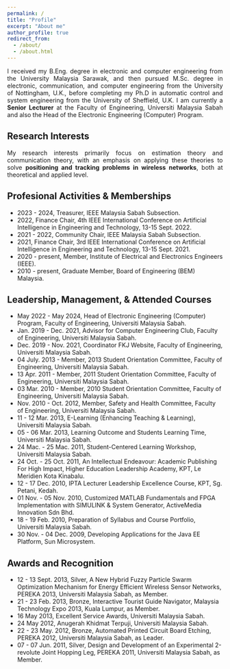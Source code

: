 ```yaml
---
permalink: /
title: "Profile"
excerpt: "About me"
author_profile: true
redirect_from: 
  - /about/
  - /about.html
---
```


<p align="justify"> 
I received my B.Eng. degree in electronic and computer engineering from the University Malaysia Sarawak, and then pursued M.Sc. degree in electronic, communication, and computer engineering from the University of Nottingham, U.K., before completing my Ph.D in automatic control and system engineering from the University of Sheffield, U.K. I am currently a <strong>Senior Lecturer</strong> at the Faculty of Engineering, Universiti Malaysia Sabah and also the Head of the Electronic Engineering (Computer) Program. 
</p>

## Research Interests
<p align="justify"> 
My research interests primarily focus on estimation theory and communication theory, with an emphasis on applying these theories to solve <strong>positioning and tracking problems in wireless networks</strong>, both at theoretical and applied level.
</p>

## Profesional Activities & Memberships
* 2023 - 2024, Treasurer, IEEE Malaysia Sabah Subsection.
* 2022, Finance Chair, 4th IEEE International Conference on Artificial Intelligence in Engineering and Technology, 13-15 Sept. 2022.
* 2021 - 2022, Community Chair, IEEE Malaysia Sabah Subsection.
* 2021, Finance Chair, 3rd IEEE International Conference on Artificial Intelligence in Engineering and Technology, 13-15 Sept. 2021.
* 2020 - present, Member, Institute of Electrical and Electronics Engineers (IEEE).
* 2010 - present, Graduate Member, Board of Engineering (BEM) Malaysia.

## Leadership, Management, & Attended Courses
* May 2022 - May 2024, Head of Electronic Engineering (Computer) Program, Faculty of Engineering, Universiti Malaysia Sabah.
* Jan. 2019 - Dec. 2021, Advisor for Computer Engineering Club, Faculty of Engineering, Universiti Malaysia Sabah.
* Dec. 2019 - Nov. 2021, Coordinator FKJ Website, Faculty of Engineering, Universiti Malaysia Sabah.
* 04 July. 2013 - Member, 2013 Student Orientation Committee, Faculty of Engineering, Universiti Malaysia Sabah.
* 13 Apr. 2011 - Member, 2011 Student Orientation Committee, Faculty of Engineering, Universiti Malaysia Sabah.
* 03 Mar. 2010 - Member, 2010 Student Orientation Committee, Faculty of Engineering, Universiti Malaysia Sabah.
* Nov. 2010 - Oct. 2012, Member, Safety and Health Committee, Faculty of Engineering, Universiti Malaysia Sabah.
* 11 - 12 Mar. 2013, E-Learning (Enhancing Teaching & Learning), Universiti Malaysia Sabah.
* 05 - 06 Mar. 2013, Learning Outcome and Students Learning Time, Universiti Malaysia Sabah.
* 24 Mac. - 25 Mac. 2011, Student-Centered Learning Workshop, Universiti Malaysia Sabah.
* 24 Oct. - 25 Oct. 2011, An Intellectual Endeavour: Academic Publishing For High Impact, Higher Education Leadership Academy, KPT, Le Meridien Kota Kinabalu.
* 12 - 17 Dec. 2010, IPTA Lecturer Leadership Excellence Course, KPT, Sg. Petani, Kedah.
* 01 Nov. - 05 Nov. 2010, Customized MATLAB Fundamentals and FPGA Implementation with SIMULINK & System Generator, ActiveMedia Innovation Sdn Bhd. 
* 18 - 19 Feb. 2010, Preparation of Syllabus and Course Portfolio, Universiti Malaysia Sabah.
* 30 Nov. - 04 Dec. 2009, Developing Applications for the Java EE Platform, Sun Microsystem.


## Awards and Recognition
* 12 - 13 Sept. 2013, Silver, A New Hybrid Fuzzy Particle Swarm Optimization Mechanism for Energy Efficient Wireless Sensor Networks, PEREKA 2013, Universiti Malaysia Sabah, as Member.
* 21 - 23 Feb. 2013, Bronze, Interactive Tourist Guide Navigator, Malaysia Technology Expo 2013, Kuala Lumpur, as Member.
* 16 May 2013, Excellent Service Awards, Universiti Malaysia Sabah.
* 24 May 2012, Anugerah Khidmat Terpuji, Universiti Malaysia Sabah.
* 22 - 23 May. 2012, Bronze, Automated Printed Circuit Board Etching, PEREKA 2012, Universiti Malaysia Sabah, as Leader.
* 07 - 07 Jun. 2011, Silver, Design and Development of an Experimental 2-revolute Joint Hopping Leg, PEREKA 2011, Universiti Malaysia Sabah, as Member.


